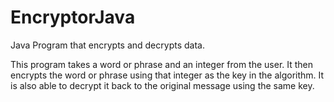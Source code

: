 # EncryptorJava
Java Program that encrypts and decrypts data.

This program takes a word or phrase and an integer from the user. It then encrypts the word or phrase using that integer as the key in the algorithm. It is also able to decrypt it back to the original message using the same key.
